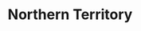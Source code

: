 ---
title: Northern Territory
name: Northern Territory
gid: nt
photo_url: /resources/csiro-logo.png
---